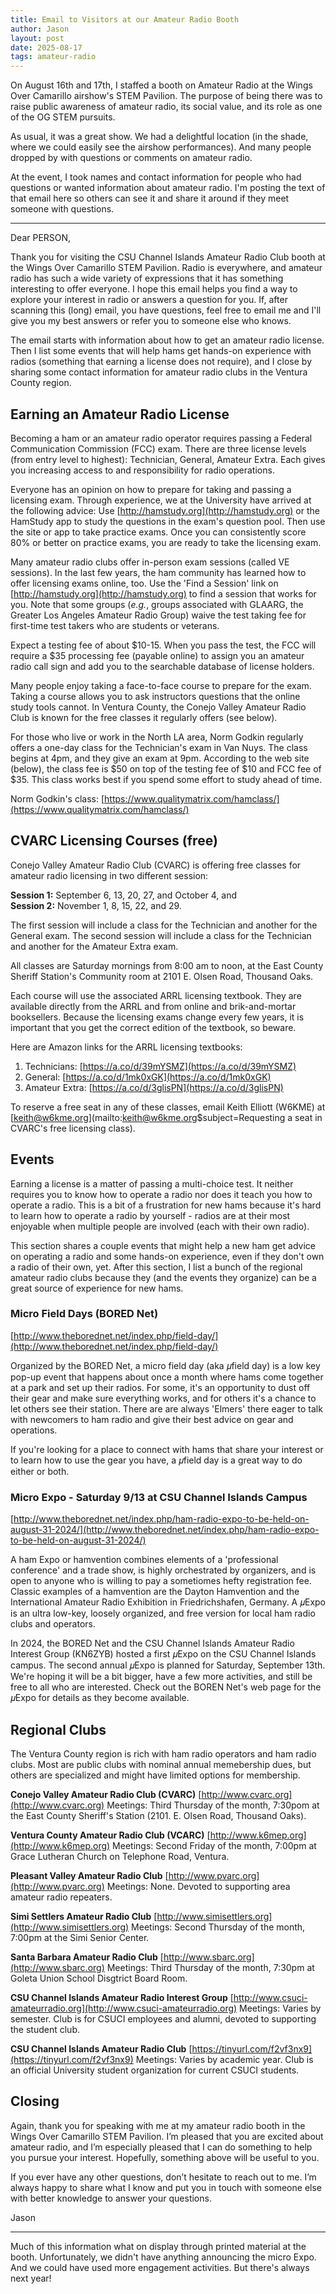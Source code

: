 ```yaml
---
title: Email to Visitors at our Amateur Radio Booth
author: Jason
layout: post
date: 2025-08-17
tags: amateur-radio
---
```


On August 16th and 17th, I staffed a booth on Amateur Radio at the Wings Over Camarillo airshow's STEM Pavilion.  The purpose of being there was to raise public awareness of amateur radio, its social value, and its role as one of the OG STEM pursuits.

As usual, it was a great show.  We had a delightful location (in the shade, where we could easily see the airshow performances).  And many people dropped by with questions or comments on amateur radio.

At the event, I took names and contact information for people who had questions or wanted information about amateur radio.  I'm posting the text of that email here so others can see it and share it around if they meet someone with questions.

<hr>

Dear PERSON,

Thank you for visiting the CSU Channel Islands Amateur Radio Club booth at the Wings Over Camarillo STEM Pavilion.   Radio is everywhere, and amateur radio has such a wide variety of expressions that it has something interesting to offer everyone.  I hope this email helps you find a way to explore your interest in radio or answers a question for you.  If, after scanning this (long) email, you have questions, feel free to email me and I'll give you my best answers or refer you to someone else who knows.

The email starts with information about how to get an amateur radio license.  Then I list some events that will help hams get hands-on experience with radios (something that earning a license does not require), and I close by sharing some contact information for amateur radio clubs in the Ventura County region.  

## Earning an Amateur Radio License

Becoming a ham or an amateur radio operator requires passing a Federal Communication Commission (FCC) exam.  There are three license levels (from entry level to highest):  Technician, General, Amateur Extra.  Each gives you increasing access to and responsibility for radio operations.

Everyone has an opinion on how to prepare for taking and passing a licensing exam.  Through experience, we at the University have arrived at the following advice:  Use [http://hamstudy.org](http://hamstudy.org) or the HamStudy app to study the questions in the exam's question pool.  Then use the site or app to take practice exams.  Once you can consistently score 80% or better on practice exams, you are ready to take the licensing exam.

Many amateur radio clubs offer in-person exam sessions (called VE sessions).  In the last few years, the ham community has learned how to offer licensing exams online, too.  Use the 'Find a Session' link on [http://hamstudy.org](http://hamstudy.org) to find a session that works for you.  Note that some groups (*e.g.*, groups associated with GLAARG, the Greater Los Angeles Amateur Radio Group) waive the test taking fee for first-time test takers who are students or veterans.

Expect a testing fee of about &#x24;10-15.  When you pass the test, the FCC will require a &#x24;35 processing fee (payable online) to assign you an amateur radio call sign and add you to the searchable database of license holders.

Many people enjoy taking a face-to-face course to prepare for the exam.  Taking a course allows you to ask instructors questions that the online study tools cannot.  In Ventura County, the Conejo Valley Amateur Radio Club is known for the free classes it regularly offers (see below).  

For those who live or work in the North LA area, Norm Godkin regularly offers a one-day class for the Technician's exam in Van Nuys.  The class begins at 4pm, and they give an exam at 9pm.  According to the web site (below), the class fee is &#x24;50 on top of the testing fee of &#x24;10 and FCC fee of &#x24;35.  This class works best if you spend some effort to study ahead of time.

Norm Godkin's class:  [https://www.qualitymatrix.com/hamclass/](https://www.qualitymatrix.com/hamclass/)

## CVARC Licensing Courses (free)

Conejo Valley Amateur Radio Club (CVARC) is offering free classes for amateur radio licensing in two different session:

**Session 1:** September 6, 13, 20, 27, and October 4, and <br>
**Session 2:** November 1, 8, 15, 22, and 29. 

The first session will include a class for the Technician and another for the General exam.  The second session will include a class for the Technician and another for the Amateur Extra exam.   

All classes are Saturday mornings from 8:00 am to noon, at the East County Sheriff Station's Community room at 2101 E. Olsen Road, Thousand Oaks. 

Each course will use the associated ARRL licensing textbook.  They are available directly from the ARRL and from online and brik-and-mortar booksellers.  Because the licensing exams change every few years, it is important that you get the correct edition of the textbook, so beware. 

Here are Amazon links for the ARRL licensing textbooks:

1. Technicians:  [https://a.co/d/39mYSMZ](https://a.co/d/39mYSMZ)
2. General:  [https://a.co/d/1mk0xGK](https://a.co/d/1mk0xGK)
3. Amateur Extra:  [https://a.co/d/3glisPN](https://a.co/d/3glisPN)

To reserve a free seat in any of these classes, email Keith Elliott (W6KME) at [keith@w6kme.org](mailto:keith@w6kme.org$subject=Requesting a seat in CVARC's free licensing class).

## Events

Earning a license is a matter of passing a multi-choice test.  It neither requires you to know how to operate a radio nor does it teach you how to operate a radio.  This is a bit of a frustration for new hams because it's hard to learn how to operate a radio by yourself - radios are at their most enjoyable when multiple people are involved (each with their own radio).

This section shares a couple events that might help a new ham get advice on operating a radio and some hands-on experience, even if they don't own a radio of their own, yet.  After this section, I list a bunch of the regional amateur radio clubs because they (and the events they organize) can be a great source of experience for new hams.


### Micro Field Days (BORED Net)
[http://www.theborednet.net/index.php/field-day/](http://www.theborednet.net/index.php/field-day/)

Organized by the BORED Net, a micro field day (aka 𝜇field day) is a low key pop-up event that happens about once a month where hams come together at a park and set up their radios.  For some, it's an opportunity to dust off their gear and make sure everything works, and for others it's a chance to let others see their station.  There are are always 'Elmers' there eager to talk with newcomers to ham radio and give their best advice on gear and operations.

If you're looking for a place to connect with hams that share your interest or to learn how to use the gear you have, a 𝜇field day is a great way to do either or both.


### Micro Expo - Saturday 9/13 at CSU Channel Islands Campus
[http://www.theborednet.net/index.php/ham-radio-expo-to-be-held-on-august-31-2024/](http://www.theborednet.net/index.php/ham-radio-expo-to-be-held-on-august-31-2024/)

A ham Expo or hamvention combines elements of a 'professional conference' and a trade show, is highly orchestrated by organizers, and is open to anyone who is willing to pay a sometiomes hefty registration fee.  Classic examples of a hamvention are the Dayton Hamvention and the International Amateur Radio Exhibition in Friedrichshafen, Germany.  A 𝜇Expo is an ultra low-key, loosely organized, and free version for local ham radio clubs and operators.

In 2024, the BORED Net and the CSU Channel Islands Amateur Radio Interest Group (KN6ZYB) hosted a first 𝜇Expo on the CSU Channel Islands campus.  The second annual 𝜇Expo is planned for Saturday, September 13th.  We're hoping it will be a bit bigger, have a few more activities, and still be free to all who are interested.  Check out the BOREN Net's web page for the 𝜇Expo for details as they become available.


## Regional Clubs

The Ventura County region is rich with ham radio operators and ham radio clubs.  Most are public clubs with nominal annual memebership dues, but others are specialized and might have limited options for membership.

**Conejo Valley Amateur Radio Club (CVARC)**
[http://www.cvarc.org](http://www.cvarc.org)
Meetings:  Third Thursday of the month, 7:30pom at the East County Sheriff's Station (2101. E. Olsen Road, Thousand Oaks).

**Ventura County Amateur Radio Club (VCARC)**
[http://www.k6mep.org](http://www.k6mep.org)
Meetings:  Second Friday of the month, 7:00pm at Grace Lutheran Church on Telephone Road, Ventura.

**Pleasant Valley Amateur Radio Club**
[http://www.pvarc.org](http://www.pvarc.org)
Meetings:  None.  Devoted to supporting area amateur radio repeaters.

**Simi Settlers Amateur Radio Club**
[http://www.simisettlers.org](http://www.simisettlers.org)
Meetings:  Second Thursday of the month, 7:00pm at the Simi Senior Center.

**Santa Barbara Amateur Radio Club**
[http://www.sbarc.org](http://www.sbarc.org)
Meetings:  Third Thursday of the month, 7:30pm at Goleta Union School Disgtrict Board Room.

**CSU Channel Islands Amateur Radio Interest Group**
[http://www.csuci-amateurradio.org](http://www.csuci-amateurradio.org)
Meetings:  Varies by semester.  Club is for CSUCI employees and alumni, devoted to supporting the student club.

**CSU Channel Islands Amateur Radio Club**
[https://tinyurl.com/f2vf3nx9](https://tinyurl.com/f2vf3nx9)
Meetings:  Varies by academic year.  Club is an official University student organization for current CSUCI students.


## Closing

Again, thank you for speaking with me at my amateur radio booth in the Wings Over Camarillo STEM Pavilion.  I’m pleased that you are excited about amateur radio, and I’m especially pleased that I can do something to help you pursue your interest.  Hopefully, something above will be useful to you.  

If you ever have any other questions, don’t hesitate to reach out to me.  I’m always happy to share what I know and put you in touch with someone else with better knowledge to answer your questions.

Jason

<hr>

Much of this information what on display through printed material at the booth.  Unfortunately, we didn't have anything announcing the micro Expo.  And we could have used more engagement activities.  But there's always next year!

<!--
SYNTAX FOR IMAGES
* use services to create JPG and to create thumbnail that is 720px wide

[![ALT-TEXT](/assets/images/filename-thumbnail.jpg)](/assets/images/filename.jpg)
-->

<!--
SYNTAX FOR VIDEO
* convert MOV to mp4 using VLC

<video width="480" height="320" controls="controls">
  <source src="/assets/media/filename.m4v" type="video/mp4">
</video>
-->
